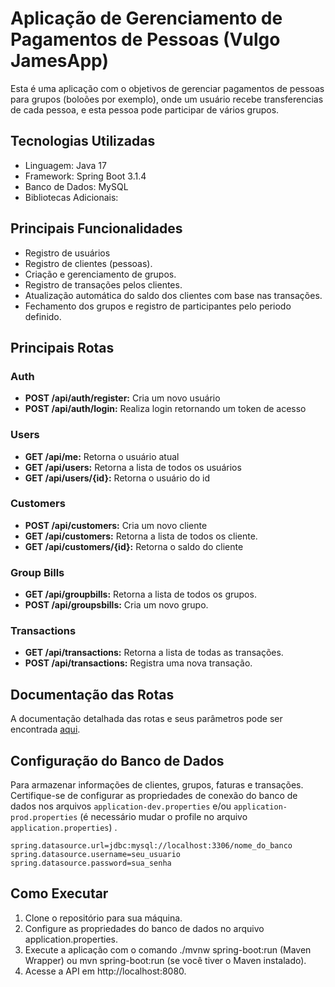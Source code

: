 # Aplicação de Gerenciamento de Pagamentos de Pessoas (Vulgo JamesApp)

Esta é uma aplicação com o objetivos de gerenciar pagamentos de pessoas para grupos (boloões por exemplo), 
onde um usuário recebe transferencias de cada pessoa, e esta pessoa pode participar de vários grupos.

## Tecnologias Utilizadas

- Linguagem: Java 17
- Framework: Spring Boot 3.1.4
- Banco de Dados: MySQL
- Bibliotecas Adicionais:

## Principais Funcionalidades

- Registro de usuários
- Registro de clientes (pessoas).
- Criação e gerenciamento de grupos.
- Registro de transações pelos clientes.
- Atualização automática do saldo dos clientes com base nas transações.
- Fechamento dos grupos e registro de participantes pelo periodo definido.

## Principais Rotas

### Auth
- **POST /api/auth/register:** Cria um novo usuário
- **POST /api/auth/login:** Realiza login retornando um token de acesso
### Users
- **GET /api/me:** Retorna o usuário atual
- **GET /api/users:** Retorna a lista de todos os usuários
- **GET /api/users/{id}:** Retorna o usuário do id
### Customers
- **POST /api/customers:** Cria um novo cliente
- **GET /api/customers:** Retorna a lista de todos os cliente.
- **GET /api/customers/{id}:** Retorna o saldo do cliente
### Group Bills
- **GET /api/groupbills:** Retorna a lista de todos os grupos.
- **POST /api/groupsbills:** Cria um novo grupo.
### Transactions
- **GET /api/transactions:** Retorna a lista de todas as transações.
- **POST /api/transactions:** Registra uma nova transação.

## Documentação das Rotas

A documentação detalhada das rotas e seus parâmetros pode ser encontrada [aqui](URL_DA_DOCUMENTAÇÃO).

## Configuração do Banco de Dados

Para armazenar informações de clientes, grupos, faturas e transações. 
Certifique-se de configurar as propriedades de conexão do banco de dados nos arquivos `application-dev.properties` e/ou `application-prod.properties` (é necessário mudar o profile no arquivo `application.properties`) .

```properties
spring.datasource.url=jdbc:mysql://localhost:3306/nome_do_banco
spring.datasource.username=seu_usuario
spring.datasource.password=sua_senha
```

## Como Executar
1. Clone o repositório para sua máquina.
2. Configure as propriedades do banco de dados no arquivo application.properties.
3. Execute a aplicação com o comando ./mvnw spring-boot:run (Maven Wrapper) 
ou mvn spring-boot:run (se você tiver o Maven instalado).
4. Acesse a API em http://localhost:8080.
